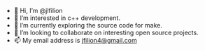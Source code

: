 - 👋 Hi, I’m @jlfilion
- 👀 I’m interested in c++ development.
- 🌱 I’m currently exploring the source code for make.
- 💞️ I’m looking to collaborate on interesting open source projects.
- 📫 My email address is jfilion4@gmail.com

<!---
jlfilion/jlfilion is a ✨ special ✨ repository because its `README.md` (this file) appears on your GitHub profile.
You can click the Preview link to take a look at your changes.
--->
